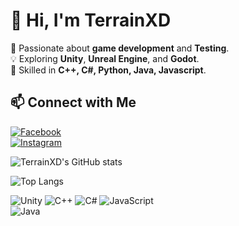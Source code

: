 # 👋 Hi, I'm TerrainXD  

🚀 Passionate about **game development** and **Testing**.  
💡 Exploring **Unity**, **Unreal Engine**, and **Godot**.  
🔧 Skilled in **C++, C#, Python, Java, Javascript**.  


## 📫 Connect with Me  
[![Facebook](https://img.shields.io/badge/Facebook-1877F2?logo=facebook&logoColor=white)](https://www.facebook.com/profile.php?id=100006508411076)  
[![Instagram](https://img.shields.io/badge/Instagram-E4405F?logo=instagram&logoColor=white)](https://www.instagram.com/tor__apichart/)  




![TerrainXD's GitHub stats](https://github-readme-stats.vercel.app/api?username=TerrainXD&show_icons=true&theme=radical)


![Top Langs](https://github-readme-stats.vercel.app/api/top-langs/?username=TerrainXD&layout=compact&theme=tokyonight)

![Unity](https://img.shields.io/badge/Engine-Unity-000?logo=unity&logoColor=white)
![C++](https://img.shields.io/badge/Language-C++-blue?logo=c%2B%2B&logoColor=white)
![C#](https://img.shields.io/badge/Language-C%23-239120?logo=csharp&logoColor=white)
![JavaScript](https://img.shields.io/badge/Language-JavaScript-F7DF1E?logo=javascript&logoColor=black)  
![Java](https://img.shields.io/badge/Language-Java-007396?logo=java&logoColor=white)  

